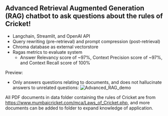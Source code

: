 ## Advanced Retrieval Augmented Generation (RAG) chatbot to ask questions about the rules of Cricket!
  - Langchain, Streamlit, and OpenAI API
  - Query rewriting (pre-retrieval) and prompt compression (post-retrieval)
  - Chroma database as external vectorstore
  - Ragas metrics to evaluate system
     - Answer Relevancy score of ~97%, Context Precision score of ~97%, and Context Recall score of 100%

Preview:
  - Only answers questions relating to documents, and does not hallucinate answers to unrelated questions: 
![Advanced_RAG_demo](https://github.com/asvch/ask_cricket/assets/66492476/5118cfc5-60a2-415b-98bf-6053d7ac702d)


All PDF documents in data folder containing the rules of Cricket are from https://www.mumbaicricket.com/mca/Laws_of_Cricket.php, and more documents can be added to folder to expand knowledge of application.
